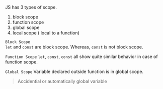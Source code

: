 JS has 3 types of scope. 
1. block scope
2. function scope
3. global scope
4. local scope ( local to a function)

`Block Scope`    
`let` and `const` are block scope. Whereas, `const` is not block scope. 

`Function Scope` 
`let`, `const`, `const` all show quite similar behavior in case of function scope. 

`Global Scope` 
Variable declared outside function is in global scope. 

> Accidential or automatically global variable


